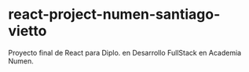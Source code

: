 # react-project-numen-santiago-vietto
Proyecto final de React para Diplo. en Desarrollo FullStack en Academia Numen.
